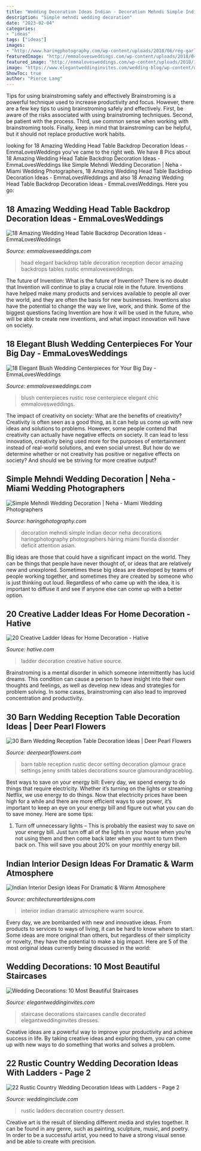 ```yaml
---
title: "Wedding Decoration Ideas Indian - Decoration Mehndi Simple Indian Decor Neha Decorations Haringphotography Photographers Häring Miami Florida Disorder Deficit Attention Asian"
description: "Simple mehndi wedding decoration"
date: "2023-02-04"
categories:
- "ideas"
tags: ["ideas"]
images:
- "http://www.haringphotography.com/wp-content/uploads/2018/06/reg-garlant-mehndi-decoration-indian-wedding-5.jpg"
featuredImage: "http://emmalovesweddings.com/wp-content/uploads/2018/04/chic-rustic-wedding-centerpiece-with-blush-rose.jpg"
featured_image: "http://emmalovesweddings.com/wp-content/uploads/2018/11/elegant-wedding-head-table-backdrop-ideas-1.jpg"
image: "https://www.elegantweddinginvites.com/wedding-blog/wp-content/uploads/2015/06/candle-decorated-lights-up-wedding-staircase-ideas.jpg"
ShowToc: true
author: "Pierce Lang"
---
```



Tips for using brainstroming safely and effectively
Brainstroming is a powerful technique used to increase productivity and focus. However, there are a few key tips to using brainstroming safely and effectively. First, be aware of the risks associated with using brainstroming techniques. Second, be patient with the process. Third, use common sense when working with brainstroming tools. Finally, keep in mind that brainstroming can be helpful, but it should not replace productive work habits.

	

		
looking for 18 Amazing Wedding Head Table Backdrop Decoration Ideas - EmmaLovesWeddings you've came to the right web. We have 8 Pics about 18 Amazing Wedding Head Table Backdrop Decoration Ideas - EmmaLovesWeddings like Simple Mehndi Wedding Decoration | Neha - Miami Wedding Photographers, 18 Amazing Wedding Head Table Backdrop Decoration Ideas - EmmaLovesWeddings and also 18 Amazing Wedding Head Table Backdrop Decoration Ideas - EmmaLovesWeddings. Here you go:
		
    
## 18 Amazing Wedding Head Table Backdrop Decoration Ideas - EmmaLovesWeddings

<img loading=lazy src="http://emmalovesweddings.com/wp-content/uploads/2018/11/elegant-wedding-head-table-backdrop-ideas-1.jpg" onerror="this.onerror=null;this.src='https://tse2.mm.bing.net/th?id=OIP.UQIK1PdHa-3nA3lC8-i7BgHaQE&amp;pid=15.1';" alt="18 Amazing Wedding Head Table Backdrop Decoration Ideas - EmmaLovesWeddings">

_Source: emmalovesweddings.com_

>head elegant backdrop table decoration reception decor amazing backdrops tables rustic emmalovesweddings. 

	

The future of Invention: What is the future of Invention?
There is no doubt that Invention will continue to play a crucial role in the future. Inventions have helped make many products and services available to people all over the world, and they are often the basis for new businesses. Inventions also have the potential to change the way we live, work, and think. Some of the biggest questions facing Invention are how it will be used in the future, who will be able to create new inventions, and what impact innovation will have on society.

    
## 18 Elegant Blush Wedding Centerpieces For Your Big Day - EmmaLovesWeddings

<img loading=lazy src="http://emmalovesweddings.com/wp-content/uploads/2018/04/chic-rustic-wedding-centerpiece-with-blush-rose.jpg" onerror="this.onerror=null;this.src='https://tse4.mm.bing.net/th?id=OIP.RvmLsYyZx68SG-Lc9yHCWQHaLF&amp;pid=15.1';" alt="18 Elegant Blush Wedding Centerpieces for Your Big Day - EmmaLovesWeddings">

_Source: emmalovesweddings.com_

>blush centerpieces rustic rose centerpiece elegant chic emmalovesweddings. 

	

The impact of creativity on society: What are the benefits of creativity?
Creativity is often seen as a good thing, as it can help us come up with new ideas and solutions to problems. However, some people contend that creativity can actually have negative effects on society. It can lead to less innovation, creativity being used more for the purposes of entertainment instead of real-world solutions, and even social unrest. But how do we determine whether or not creativity has positive or negative effects on society? And should we be striving for more creative output?

    
## Simple Mehndi Wedding Decoration | Neha - Miami Wedding Photographers

<img loading=lazy src="http://www.haringphotography.com/wp-content/uploads/2018/06/reg-garlant-mehndi-decoration-indian-wedding-5.jpg" onerror="this.onerror=null;this.src='https://tse1.mm.bing.net/th?id=OIP.L8oMnS-1HrXgY5VUqPEuewHaLI&amp;pid=15.1';" alt="Simple Mehndi Wedding Decoration | Neha - Miami Wedding Photographers">

_Source: haringphotography.com_

>decoration mehndi simple indian decor neha decorations haringphotography photographers häring miami florida disorder deficit attention asian. 

	

Big ideas are those that could have a significant impact on the world. They can be things that people have never thought of, or ideas that are relatively new and unexplored. Sometimes these big ideas are developed by teams of people working together, and sometimes they are created by someone who is just thinking out loud. Regardless of who came up with the idea, it is important to diffuse it and see if anyone else can come up with a better option.

    
## 20 Creative Ladder Ideas For Home Decoration - Hative

<img loading=lazy src="https://hative.com/wp-content/uploads/2014/06/ladder-decor-ideas/4-ladder-decor-ideas.jpg" onerror="this.onerror=null;this.src='https://tse4.mm.bing.net/th?id=OIP.A6JBNBPp--t0g0Igvf1FjgHaPZ&amp;pid=15.1';" alt="20 Creative Ladder Ideas for Home Decoration - Hative">

_Source: hative.com_

>ladder decoration creative hative source. 

	

Brainstroming is a mental disorder in which someone intermittently has lucid dreams. This condition can cause a person to have insight into their own thoughts and feelings, as well as develop new ideas and strategies for problem solving. In some cases, brainstroming can also lead to improved concentration and productivity.

    
## 30 Barn Wedding Reception Table Decoration Ideas | Deer Pearl Flowers

<img loading=lazy src="http://www.deerpearlflowers.com/wp-content/uploads/2015/04/vintage-barn-wedding-table-setting-ideas.jpg" onerror="this.onerror=null;this.src='https://tse4.mm.bing.net/th?id=OIP.spZNgsHAYxt5W_SGdXfTjgHaLH&amp;pid=15.1';" alt="30 Barn Wedding Reception Table Decoration Ideas | Deer Pearl Flowers">

_Source: deerpearlflowers.com_

>barn table reception rustic decor setting decoration glamour grace settings jenny smith tables decorations source glamourandgraceblog. 

	

Best ways to save on your energy bill:
Every day, we spend energy to do things that require electricity. Whether it’s turning on the lights or streaming Netflix, we use energy to do things. Now that electricity prices have been high for a while and there are more efficient ways to use power, it’s important to keep an eye on your energy bill and figure out what you can do to save money. Here are some tips: 
1. Turn off unnecessary lights – This is probably the easiest way to save on your energy bill. Just turn off all of the lights in your house when you’re not using them and then come back later when you want to turn them back on. This will save you about 20% on your monthly energy bill. 

    
## Indian Interior Design Ideas For Dramatic &amp; Warm Atmosphere

<img loading=lazy src="https://www.architectureartdesigns.com/wp-content/uploads/2015/02/257.jpg" onerror="this.onerror=null;this.src='https://tse2.mm.bing.net/th?id=OIP.l5fYCdsAVwNEK0NjJoXkAAHaF4&amp;pid=15.1';" alt="Indian Interior Design Ideas For Dramatic &amp; Warm Atmosphere">

_Source: architectureartdesigns.com_

>interior indian dramatic atmosphere warm source. 

	

Every day, we are bombarded with new and innovative ideas. From products to services to ways of living, it can be hard to know where to start. Some ideas are more original than others, but regardless of their simplicity or novelty, they have the potential to make a big impact. Here are 5 of the most original ideas currently being discussed in the world: 

    
## Wedding Decorations: 10 Most Beautiful Staircases

<img loading=lazy src="https://www.elegantweddinginvites.com/wedding-blog/wp-content/uploads/2015/06/candle-decorated-lights-up-wedding-staircase-ideas.jpg" onerror="this.onerror=null;this.src='https://tse1.mm.bing.net/th?id=OIP.GL0Km7juo-Du-O0YOd4AWwHaLH&amp;pid=15.1';" alt="Wedding Decorations: 10 Most Beautiful Staircases">

_Source: elegantweddinginvites.com_

>staircase decorations staircases candle decorated elegantweddinginvites dresses. 

	

Creative ideas are a powerful way to improve your productivity and achieve success in life. By taking creative ideas and exploring them, you can come up with new ways to do something that works and solves a problem.

    
## 22 Rustic Country Wedding Decoration Ideas With Ladders - Page 2

<img loading=lazy src="https://www.weddinginclude.com/wp-content/uploads/2017/06/wedding-dessert-with-ladders.jpg" onerror="this.onerror=null;this.src='https://tse3.mm.bing.net/th?id=OIP.4R2fNlqcj2-URYSBE9zwJQHaLG&amp;pid=15.1';" alt="22 Rustic Country Wedding Decoration Ideas with Ladders - Page 2">

_Source: weddinginclude.com_

>rustic ladders decoration country dessert. 

	

Creative art is the result of blending different media and styles together. It can be found in any genre, such as painting, sculpture, music, and poetry. In order to be a successful artist, you need to have a strong visual sense and be able to create with precision.

